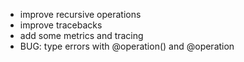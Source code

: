 - improve recursive operations
- improve tracebacks
- add some metrics and tracing
- BUG: type errors with @operation() and @operation

